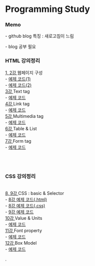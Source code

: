 # Programming Study

<h3> Memo</h3>

  <p>- github blog 특징 : 새로고침이 느림<br></p>
  <p>- blog 공부 필요<br></p>

<h3>
  <strong> HTML 강의정리 </strong><br>
</h3>

<a href="https://github.com/KSAhh/Study/blob/master/Study/1%2C2%20%EC%9B%B9%ED%8E%98%EC%9D%B4%EC%A7%80%20%EA%B5%AC%EC%84%B1.md">
  1, 2강
</a> 웹페이지 구성 <br>
- <a href="https://github.com/KSAhh/Study/blob/master/Study/%5BPrac%5D%20lesson2_1.html">
  예제 코드(1)
  </a> <br>
- <a href="https://github.com/KSAhh/Study/blob/master/Study/%5BPrac%5D%20lesson2_2.html">
  예제 코드(2)
  </a>

<br>

<a href="https://github.com/KSAhh/Study/blob/master/Study/3%20%ED%85%8D%EC%8A%A4%ED%8A%B8%20%ED%83%9C%EA%B7%B8.md">
  3강
</a> Text tag <br>
- <a href="https://github.com/KSAhh/Study/blob/master/Study/%5BPrac%5D%20lesson3.html">
  예제 코드
  </a>

<br>

<a href="https://github.com/KSAhh/Study/blob/master/Study/4%20%EB%A7%81%ED%81%AC%20%ED%83%9C%EA%B7%B8.md">
  4강
</a> Link tag <br>
- <a href="https://github.com/KSAhh/Study/blob/master/Study/%5BPrac%5D%20lesson4.html">
  예제 코드
  </a>

<br>

<a href="https://github.com/KSAhh/Study/blob/master/Study/5%20%EB%A9%80%ED%8B%B0%EB%AF%B8%EB%94%94%EC%96%B4%20%ED%83%9C%EA%B7%B8.md">
  5강
</a> Multimedia tag <br>
- <a href="https://github.com/KSAhh/Study/blob/master/Study/%5BPrac%5D%20lesson5.html">
  예제 코드
  </a>

<br>

<a href="https://github.com/KSAhh/Study/blob/master/Study/6%20%ED%85%8C%EC%9D%B4%EB%B8%94%20%26%20%EB%A6%AC%EC%8A%A4%ED%8A%B8.md">
  6강
</a> Table & List <br>
- <a href="https://github.com/KSAhh/Study/blob/master/Study/%5BPrac%5D%20lesson6.html">
  예제 코드
  </a>

<br>

<a href="https://github.com/KSAhh/Study/blob/master/Study/7%20%ED%8F%BC%20%ED%83%9C%EA%B7%B8(%EB%93%A3%EB%8A%94%EC%A4%91).md">
  7강
</a> Form tag <br>
- <a href="https://github.com/KSAhh/Study/blob/master/Study/%5BPrac%5D%20lesson7.html">
  예제 코드
  </a>

<br><br>

<h3>
  <strong> CSS 강의정리 </strong> <br>
</h3> <br>

<a href="https://github.com/KSAhh/Study/blob/master/Study/CSS.md">
  8, 9강
</a> CSS : basic & Selector <br>
- <a href="https://github.com/KSAhh/Study/blob/master/Study/%5BPrac%5D%20lesson8.html">
  8강 예제 코드(.html)
</a> <br>
- <a href="https://github.com/KSAhh/Study/blob/master/Study/%5BPrac%5D%20lesson8_test.css">
  8강 예제 코드(.css)
</a> <br>
- <a href="https://github.com/KSAhh/Study/blob/master/Study/%5BPrac%5D%20lesson9.html">
  9강 예제 코드
</a>

<br>

<a href="https://github.com/KSAhh/Study/blob/master/Study/10%20%EA%B0%92%20%26%20%EB%8B%A8%EC%9C%84.md">
  10강
</a> Value & Units <br>
- <a href="https://github.com/KSAhh/Study/blob/master/Study/%5BPrac%5D%20lesson10.html">
  예제 코드
  </a>
  
<br>

<a href="https://github.com/KSAhh/Study/blob/master/Study/11%20%ED%8F%B0%ED%8A%B8%20property.md">
  11강
</a> Font property <br>
- <a href="https://github.com/KSAhh/Study/blob/master/Study/%5BPrac%5D%20lesson11.html">
예제 코드
  </a>
  
<br>

<a href="https://github.com/KSAhh/Study/blob/master/Study/12%20%EB%B0%95%EC%8A%A4%EB%AA%A8%EB%8D%B8ing.md">
  12강
</a> Box Model <br>
- <a href="https://github.com/KSAhh/Study/blob/master/Study/%5BPrac%5D%20lesson12.html">
   예제 코드
  </a>
  
  <br>
  

.

